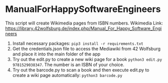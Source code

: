 # ManualForHappySoftwareEngineers

This script will create Wikimedia pages from ISBN numbers. 
Wikimedia Link: https://library.42wolfsburg.de/index.php/Manual_For_Happy_Software_Engineers

1. Install necessary packages: `pip3 install -r requirements.txt`
2. Get the credentials.json file to access the Mediawiki from 42 Wolfsburg and place it into the main folder of the app
3. Try out the edit.py to create a new wiki page for a book `python3 edit.py 9781529038347`. The number is an ISBN of your choice.
4. Try out the barcode.py to scan a book and then execute edit.py to create a wiki page automatically: `python3 barcode.py`
